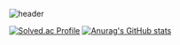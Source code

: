 ![header](https://capsule-render.vercel.app/api?type=Rounded&color=auto&height=300&section=header&text=Woohyun%20Github&fontSize=90)

[![Solved.ac Profile](http://mazassumnida.wtf/api/generate_badge?boj=dngus1683)](https://solved.ac/dngus1683)
[![Anurag's GitHub stats](https://github-readme-stats.vercel.app/api?username=dngus1683&hide=stars&count_private=true&show_icons=true)](https://github.com/anuraghazra/github-readme-stats)

